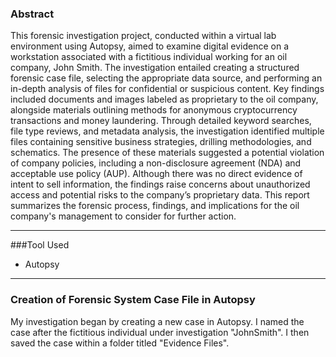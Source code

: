 ### Abstract 

This forensic investigation project, conducted within a virtual lab environment using Autopsy, aimed to examine digital evidence on a workstation associated with a fictitious individual working for an oil company, John Smith. The investigation entailed creating a structured forensic case file, selecting the appropriate data source, and performing an in-depth analysis of files for confidential or suspicious content. Key findings included documents and images labeled as proprietary to the oil company, alongside materials outlining methods for anonymous cryptocurrency transactions and money laundering. Through detailed keyword searches, file type reviews, and metadata analysis, the investigation identified multiple files containing sensitive business strategies, drilling methodologies, and schematics. The presence of these materials suggested a potential violation of company policies, including a non-disclosure agreement (NDA) and acceptable use policy (AUP). Although there was no direct evidence of intent to sell information, the findings raise concerns about unauthorized access and potential risks to the company’s proprietary data. This report summarizes the forensic process, findings, and implications for the oil company's management to consider for further action.

---

###Tool Used
  - Autopsy

---

### Creation of Forensic System Case File in Autopsy

My investigation began by creating a new case in Autopsy. I named the case after the fictitious individual under investigation "JohnSmith". I then saved the case within a folder titled "Evidence Files".


